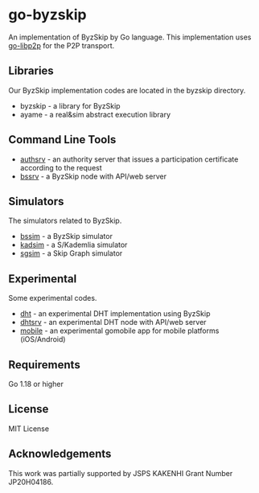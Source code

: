 # go-byzskip
An implementation of ByzSkip by Go language.
This implementation uses [go-libp2p](https://github.com/libp2p/go-libp2p) for the P2P transport.

## Libraries

Our ByzSkip implementation codes are located in the byzskip directory.

* byzskip - a library for ByzSkip 
* ayame - a real&sim abstract execution library

## Command Line Tools

* [authsrv](cmd/authsrv) - an authority server that issues a participation certificate according to the request
* [bssrv](cmd/bssrv) - a ByzSkip node with API/web server

## Simulators

The simulators related to ByzSkip.

* [bssim](simulators/bssim) - a ByzSkip simulator
* [kadsim](simulators/kadsim) - a S/Kademlia simulator
* [sgsim](simulators/sgsim) - a Skip Graph simulator

## Experimental

Some experimental codes.

* [dht](dht) - an experimental DHT implementation using ByzSkip
* [dhtsrv](cmd/dhtsrv) - an experimental DHT node with API/web server
* [mobile](mobile) - an experimental gomobile app for mobile platforms (iOS/Android)

## Requirements

Go 1.18 or higher

## License

MIT License

## Acknowledgements

This work was partially supported by JSPS KAKENHI Grant Number JP20H04186.